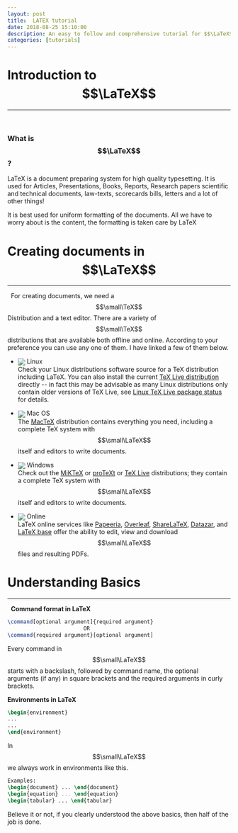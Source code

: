 ```yaml
---
layout: post
title:  LATEX tutorial
date: 2018-08-25 15:10:00
description: An easy to follow and comprehensive tutorial for $$\LaTeX$$
categories: [tutorials]
---
```


# **Introduction to $$\LaTeX$$**
---  
&nbsp;
### What is $$\LaTeX$$ ?

LaTeX is a document preparing system for high quality typesetting. It is used for Articles, Presentations, Books, Reports, Research papers scientific and technical documents, law-texts, scorecards bills, letters and a lot of other things!

It is best used for uniform formatting of the documents. All we have to worry about is the content, the formatting is taken care by LaTeX

# **Creating documents in $$\LaTeX$$**
---  
&nbsp;
For creating  documents, we need a $$\small\TeX$$ Distribution and a text editor. There are a variety of $$\small\TeX$$ distributions that are available both offline and online. According to your preference you can use any one of them. I have linked a few of them below.

- <img src="https://img.icons8.com/windows/32/000000/linux.png" style="vertical-align:middle"> Linux  
Check your Linux distributions software source for a TeX distribution including LaTeX. You can also install the current [TeX Live distribution](https://www.tug.org/texlive) directly -- in fact this may be advisable as many Linux distributions only contain older versions of TeX Live, see [Linux TeX Live package status](https://repology.org/metapackage/texlive/versions) for details.

- <img src="https://img.icons8.com/windows/32/000000/mac-os.png" style="vertical-align:middle"> Mac OS  
The [MacTeX](http://www.tug.org/mactex/) distribution contains everything you need, including a complete TeX system with $$\small\LaTeX$$ itself and editors to write documents.

- <img src="https://img.icons8.com/windows/32/000000/windows8.png" style="vertical-align:middle"> Windows  
Check out the [MiKTeX](http://miktex.org/) or [proTeXt](http://www.tug.org/protext/) or [TeX Live](http://www.tug.org/texlive) distributions; they contain a complete TeX system with $$\small\LaTeX$$ itself and editors to write documents.

- <img src="https://img.icons8.com/windows/32/000000/globe.png" style="vertical-align:middle"> Online  
LaTeX online services like [Papeeria](http://papeeria.com/), [Overleaf](https://www.overleaf.com/), [ShareLaTeX](https://www.sharelatex.com/), [Datazar](https://www.datazar.com/), and [LaTeX base](https://latexbase.com/) offer the ability to edit, view and download $$\small\LaTeX$$ files and resulting PDFs.

# **Understanding Basics**
---  
&nbsp;
**Command format in LaTeX**

```latex
\command[optional argument]{required argument}
                        OR
\command{required argument}[optional argument]
```  

Every command in $$\small\LaTeX$$ starts with a backslash, followed by command name, the optional arguments (if any) in square brackets and the required arguments in curly brackets.  

**Environments in LaTeX**<br/>
```latex
\begin{environment}
...
...
\end{environment}
```  

In $$\small\LaTeX$$ we always work in environments like this.  

```latex
Examples:
\begin{document} ... \end{document}
\begin{equation} ... \end{equation}
\begin{tabular} ... \end{tabular}
```  
Believe it or not, if you clearly understood the above basics, then half of the job is done.
